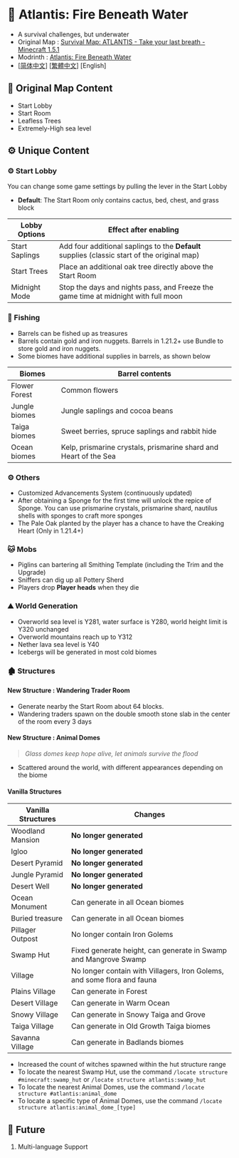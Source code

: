 # 🌊 Atlantis: Fire Beneath Water

- A survival challenges, but underwater
- Original Map : [Survival Map: ATLANTIS - Take your last breath - Minecraft 1.5.1](https://www.planetminecraft.com/project/survival-map-atlantis---take-your-last-breath---minecraft-151/)
- Modrinth : [Atlantis: Fire Beneath Water](https://modrinth.com/datapack/atlantis-firebeneathwater)
- [[简体中文](https://github.com/Mzhuangshao/atlantis/blob/main/README.md)]   [[繁體中文](https://github.com/Mzhuangshao/atlantis/blob/main/README_zh_tw.md)]   [English]

## 🔱 Original Map Content

- Start Lobby
- Start Room
- Leafless Trees
- Extremely-High sea level

## ⚙️ Unique Content

### ⚙️ Start Lobby

You can change some game settings by pulling the lever in the Start Lobby

- **Default**: The Start Room only contains cactus, bed, chest, and grass block

| Lobby Options | Effect after enabling |
|------------|-------------------------------------------------------|
| Start Saplings | Add four additional saplings to the **Default** supplies (classic start of the original map) |
| Start Trees | Place an additional oak tree directly above the Start Room |
| Midnight Mode | Stop the days and nights pass, and Freeze the game time at midnight with full moon |

### 🎣 Fishing

- Barrels can be fished up as treasures
- Barrels contain gold and iron nuggets. Barrels in 1.21.2+ use Bundle to store gold and iron nuggets.
- Some biomes have additional supplies in barrels, as shown below

| Biomes | Barrel contents |
|--------------|----------------------------------|
| Flower Forest | Common flowers |
| Jungle biomes | Jungle saplings and cocoa beans |
| Taiga biomes | Sweet berries, spruce saplings and rabbit hide |
| Ocean biomes | Kelp, prismarine crystals, prismarine shard and Heart of the Sea |

### ⚙️ Others

- Customized Advancements System (continuously updated)
- After obtaining a Sponge for the first time will unlock the repice of Sponge. You can use prismarine crystals, prismarine shard, nautilus shells with sponges to craft more sponges
- The Pale Oak planted by the player has a chance to have the Creaking Heart (Only in 1.21.4+)

### 🐱 Mobs

- Piglins can bartering all Smithing Template (including the Trim and the Upgrade)
- Sniffers can dig up all Pottery Sherd
- Players drop **Player heads** when they die

### ⛰ World Generation

- Overworld sea level is Y281, water surface is Y280, world height limit is Y320 unchanged
- Overworld mountains reach up to Y312
- Nether lava sea level is Y40
- Icebergs will be generated in most cold biomes

### 🏚 Structures

#### New Structure : Wandering Trader Room

- Generate nearby the Start Room about 64 blocks.
- Wandering traders spawn on the double smooth stone slab in the center of the room every 3 days

#### New Structure : Animal Domes

> *Glass domes keep hope alive, let animals survive the flood*

- Scattered around the world, with different appearances depending on the biome

#### Vanilla Structures

| Vanilla Structures | Changes |
|-------------------------------- |---------------------------------------- |
| Woodland Mansion | **No longer generated** |
| Igloo | **No longer generated** |
| Desert Pyramid | **No longer generated** |
| Jungle Pyramid | **No longer generated** |
| Desert Well | **No longer generated** |
| Ocean Monument | Can generate in all Ocean biomes |
| Buried treasure | Can generate in all Ocean biomes |
| Pillager Outpost | No longer contain Iron Golems |
| Swamp Hut | Fixed generate height, can generate in Swamp and Mangrove Swamp |
| Village | No longer contain with Villagers, Iron Golems, and some flora and fauna |
| Plains Village | Can generate in Forest |
| Desert Village | Can generate in Warm Ocean |
| Snowy Village | Can generate in Snowy Taiga and Grove |
| Taiga Village | Can generate in Old Growth Taiga biomes |
| Savanna Village | Can generate in Badlands biomes |

- Increased the count of witches spawned within the hut structure range
- To locate the nearest Swamp Hut, use the command `/locate structure #minecraft:swamp_hut` or `/locate structure atlantis:swamp_hut`
- To locate the nearest Animal Domes, use the command `/locate structure #atlantis:animal_dome`
- To locate a specific type of Animal Domes, use the command `/locate structure atlantis:animal_dome_[type]`

## 🎨 Future

1. Multi-language Support
